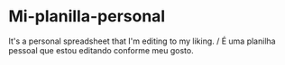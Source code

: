 # Mi-planilla-personal
It's a personal spreadsheet that I'm editing to my liking. / É uma planilha pessoal que estou editando conforme meu gosto.
